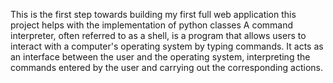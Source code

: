 This is the first step towards building my first full web application
this project helps with the implementation of python  classes
A command interpreter, often referred to as a shell, is a program that allows users to interact with a computer's operating system by typing commands. It acts as an interface between the user and the operating system, interpreting the commands entered by the user and carrying out the corresponding actions.